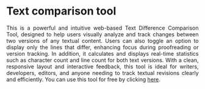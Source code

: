 # Text comparison tool
<div style="text-align: justify"> This is a powerful and intuitive web-based Text Difference Comparison Tool, designed to help users visually analyze and track changes between two versions of any textual content. Users can also toggle an option to display only the lines that differ, enhancing focus during proofreading or version tracking. In addition, it calculates and displays real-time statistics such as character count and line count for both text versions. With a clean, responsive layout and interactive feedback, this tool is ideal for writers, developers, editors, and anyone needing to track textual revisions clearly and efficiently. You can use this tool for free by clicking <a href="https://sean28.github.io/Text-comparison-tool/">here</a>.</div>
<div style="text-align: justify"> <br> </div>
